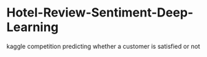 # Hotel-Review-Sentiment-Deep-Learning
kaggle competition predicting whether a customer is satisfied or not
